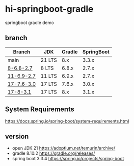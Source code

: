 # hi-springboot-gradle

springboot gradle demo

## branch

| Branch                              | JDK   | Gradle | SpringBoot |
| ----------------------------------- |-------| ------ |------------|
| main                                | 21 LTS    | 8.x    | 3.3.x      |
| [8-6.8-2.7](../../tree/8-6.8-2.7)   | 8  LTS    | 6.8.x  | 2.7.x      |
| [11-6.9-2.7](../../tree/11-6.9-2.7) | 11 LTS    | 6.9.x  | 2.7.x      |
| [17-7.6-3.0](../../tree/17-7.6-3.0) | 17 LTS    | 7.6.x  | 3.0.x      |
| [17-8-3.1](../../tree/17-8-3.1)     | 17 LTS    | 8.x    | 3.1.x      |



## System Requirements

https://docs.spring.io/spring-boot/system-requirements.html



## version

- open JDK 21 https://adoptium.net/temurin/archive/
- gradle 8.10.2 https://gradle.org/releases/
- spring boot 3.3.4 https://spring.io/projects/spring-boot

